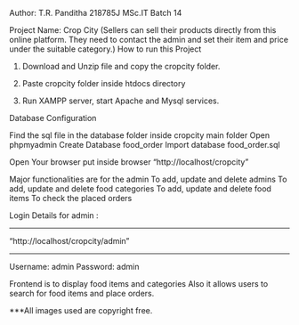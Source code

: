 Author: T.R. Panditha
218785J
MSc.IT Batch 14

<!-- Web Design and E-business systems project -->


Project Name: Crop City (Sellers can sell their products directly from this online platform. 
They need to contact the admin and set their item and price under the suitable category.)
How to run this Project

1. Download and Unzip file and copy the cropcity folder.

2. Paste cropcity folder inside htdocs directory

3. Run XAMPP server, start Apache and Mysql services.

Database Configuration

Find the sql file in the database folder inside cropcity main folder
Open phpmyadmin
Create Database food_order
Import database food_order.sql


 <!-- Admin Login  -->


Open Your browser put inside browser “http://localhost/cropcity”

Major functionalities are for the admin
To add, update and delete admins
To add, update and delete food categories
To add, update and delete food items
To check the placed orders

Login Details for admin : 
*********************************
“http://localhost/cropcity/admin”
*********************************
Username: admin
Password: admin

Frontend is to display food items and categories
Also it allows users to search for food items and place orders.

***All images used are copyright free.
